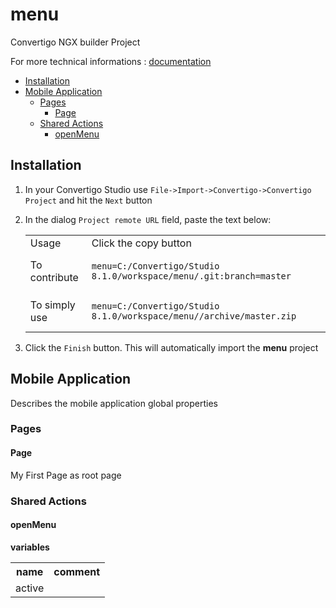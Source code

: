 


# menu

Convertigo NGX builder Project


For more technical informations : [documentation](./project.md)

- [Installation](#installation)
- [Mobile Application](#mobile-application)
    - [Pages](#pages)
        - [Page](#page)
    - [Shared Actions](#shared-actions)
        - [openMenu](#openmenu)


## Installation

1. In your Convertigo Studio use `File->Import->Convertigo->Convertigo Project` and hit the `Next` button
2. In the dialog `Project remote URL` field, paste the text below:
   <table>
     <tr><td>Usage</td><td>Click the copy button</td></tr>
     <tr><td>To contribute</td><td>

     ```
     menu=C:/Convertigo/Studio 8.1.0/workspace/menu/.git:branch=master
     ```
     </td></tr>
     <tr><td>To simply use</td><td>

     ```
     menu=C:/Convertigo/Studio 8.1.0/workspace/menu//archive/master.zip
     ```
     </td></tr>
    </table>
3. Click the `Finish` button. This will automatically import the __menu__ project


## Mobile Application

Describes the mobile application global properties

### Pages

#### Page

My First Page as root page

### Shared Actions

#### openMenu

**variables**

<table>
<tr>
<th>name</th><th>comment</th>
</tr>
<tr>
<td>active</td><td></td>
</tr>
</table>



